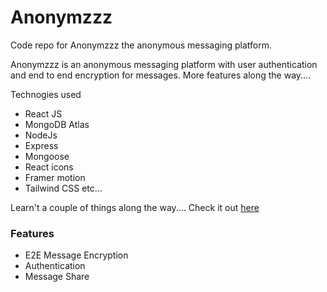 # Anonymzzz
Code repo for Anonymzzz the anonymous messaging platform.

Anonymzzz is an anonymous messaging platform with user authentication and end to end encryption for messages. More features along the way....

Technogies used
- React JS
- MongoDB Atlas
- NodeJs
- Express
- Mongoose
- React icons
- Framer motion
- Tailwind CSS etc... 

Learn't a couple of things along the way....
Check it out [here](https://anonymzzz.vercel.app)

### Features
 - E2E Message Encryption
 - Authentication
 - Message Share
